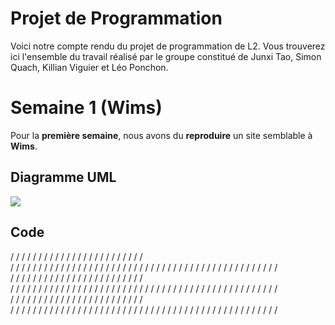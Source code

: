 # Projet de Programmation

Voici notre compte rendu du projet de programmation de L2. Vous trouverez ici l'ensemble du travail réalisé par le groupe constitué de Junxi Tao, Simon Quach, Killian Viguier et Léo Ponchon.


# Semaine 1 (Wims)

Pour la **première semaine**, nous avons du **reproduire** un site semblable à **Wims**.

## Diagramme UML

[![](https://mermaid.ink/img/pako:eNptUstOAzEM_JUoJ1DbH1hxgx6QONEDEtpLSExr0cTBScSiZT-o39EfI_uqAt1c4sxYMxPLrdRkQFZSH1UID6j2rGztRD4DIl7QBtGOSH_Gqhuvgbz72WzEowua0Uckd0_OQZOL_z3bBlijhhGfXxNnMELi0nlJskyy2UVGtxcpADtl4ZrxWeaL2BRMIXpzW-AXhxntyihz1sJ9NXmcT46cPp-umCcMUXgmTwF7u2fwyz1vvfUSm7UjfiaIsfjbSjPAtqHlnOMURbvspA-EzV-nQMlmA-4DXCTlWlpgq9DkxRi0ahkPkEcsq1waxR-1rF3fp1Kk3bfTsoqcYC2TNyrCtEcz6JV7JcrPd3UM0P0CmHTHyw?type=png)](https://mermaid.live/edit#pako:eNptUstOAzEM_JUoJ1DbH1hxgx6QONEDEtpLSExr0cTBScSiZT-o39EfI_uqAt1c4sxYMxPLrdRkQFZSH1UID6j2rGztRD4DIl7QBtGOSH_Gqhuvgbz72WzEowua0Uckd0_OQZOL_z3bBlijhhGfXxNnMELi0nlJskyy2UVGtxcpADtl4ZrxWeaL2BRMIXpzW-AXhxntyihz1sJ9NXmcT46cPp-umCcMUXgmTwF7u2fwyz1vvfUSm7UjfiaIsfjbSjPAtqHlnOMURbvspA-EzV-nQMlmA-4DXCTlWlpgq9DkxRi0ahkPkEcsq1waxR-1rF3fp1Kk3bfTsoqcYC2TNyrCtEcz6JV7JcrPd3UM0P0CmHTHyw)

## Code

/  /  /  /  /  /  /  /  /  /  /  /  /  /  /  /  /  /  /  /  /  /  /  /  
/  /  /  /  /  /  /  /  /  /  /  /  /  /  /  /  /  /  /  /  /  /  /  /
/  /  /  /  /  /  /  /  /  /  /  /  /  /  /  /  /  /  /  /  /  /  /  /  
/  /  /  /  /  /  /  /  /  /  /  /  /  /  /  /  /  /  /  /  /  /  /  /  
/  /  /  /  /  /  /  /  /  /  /  /  /  /  /  /  /  /  /  /  /  /  /  /
/  /  /  /  /  /  /  /  /  /  /  /  /  /  /  /  /  /  /  /  /  /  /  /  
/  /  /  /  /  /  /  /  /  /  /  /  /  /  /  /  /  /  /  /  /  /  /  /  
/  /  /  /  /  /  /  /  /  /  /  /  /  /  /  /  /  /  /  /  /  /  /  /
/  /  /  /  /  /  /  /  /  /  /  /  /  /  /  /  /  /  /  /  /  /  /  /  
```
